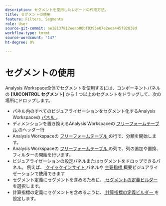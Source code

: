 ```yaml
---
description: セグメントを使用したレポートの作成方法。
title: セグメントの使用
feature: Filters, Segments
role: User
source-git-commit: ae18137812eeab00bf0395e07e2eea445f92838d
workflow-type: tm+mt
source-wordcount: '147'
ht-degree: 0%

---
```



# セグメントの使用

Analysis Workspace全体でセグメントを使用するには、コンポーネントパネルの **[!UICONTROL セグメント]** から 1 つ以上のセグメントをドラッグして、次の場所にドロップします。

* パネル内のすべてのビジュアライゼーションをセグメント化するAnalysis Workspaceの [ パネル ](/help/analysis-workspace/c-panels/panels.md)。
* ディメンションを置き換えるAnalysis Workspaceの [ フリーフォームテーブル ](/help/analysis-workspace/visualizations/freeform-table/freeform-table.md) のヘッダー行
* Analysis Workspaceの [ フリーフォームテーブル ](/help/analysis-workspace/visualizations/freeform-table/freeform-table.md) の行で、分類を開始します。
* Analysis Workspaceの [ フリーフォームテーブル ](/help/analysis-workspace/visualizations/freeform-table/freeform-table.md) の列で、列の追加や置換、フィルターの開始を行います。
* ビジュアライゼーションの設定パネルまたはセグメントをドロップできるパネル。 例えば、[ クイックインサイト ](/help/analysis-workspace/c-panels/quickinsight.md) パネルや [ 主要指標 ](/help/analysis-workspace/visualizations/key-metric.md) 概要ビジュアライゼーションで使用できます
* セグメント定義にセグメントを含めるために、[ セグメントの定義ビルダー ](/help/components/segments/seg-builder.md#definition-builder) を選択します。
* 計算指標の定義にセグメントを含めるように、[ 計算指標の定義ビルダー ](/help/components/calc-metrics/cm-workflow/cm-build-metrics.md#definition-builder) を設定します。

